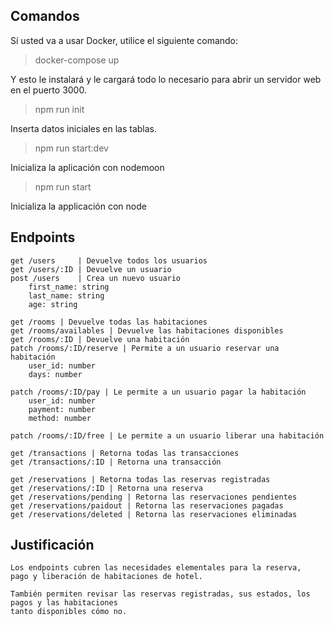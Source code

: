 ## Comandos

Sí usted va a usar Docker, utilice el siguiente comando:

> docker-compose up

Y esto le instalará y le cargará todo lo necesario para abrir un servidor
web en el puerto 3000.

> npm run init

Inserta datos iniciales en las tablas.

> npm run start:dev

Inicializa la aplicación con nodemoon

> npm run start

Inicializa la applicación con node

## Endpoints

```
get /users     | Devuelve todos los usuarios
get /users/:ID | Devuelve un usuario
post /users    | Crea un nuevo usuario
    first_name: string
    last_name: string
    age: string
```

```
get /rooms | Devuelve todas las habitaciones
get /rooms/availables | Devuelve las habitaciones disponibles
get /rooms/:ID | Devuelve una habitación
patch /rooms/:ID/reserve | Permite a un usuario reservar una habitación
    user_id: number
    days: number

patch /rooms/:ID/pay | Le permite a un usuario pagar la habitación
    user_id: number
    payment: number
    method: number

patch /rooms/:ID/free | Le permite a un usuario liberar una habitación
```

```
get /transactions | Retorna todas las transacciones
get /transactions/:ID | Retorna una transacción
```

```
get /reservations | Retorna todas las reservas registradas
get /reservations/:ID | Retorna una reserva
get /reservations/pending | Retorna las reservaciones pendientes
get /reservations/paidout | Retorna las reservaciones pagadas
get /reservations/deleted | Retorna las reservaciones eliminadas
```

## Justificación

```
Los endpoints cubren las necesidades elementales para la reserva,
pago y liberación de habitaciones de hotel.

También permiten revisar las reservas registradas, sus estados, los pagos y las habitaciones
tanto disponibles cómo no.
```